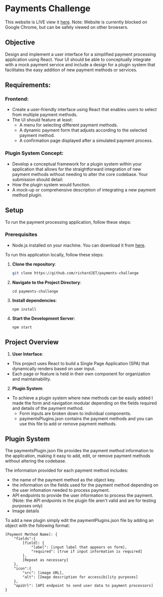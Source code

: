 # Payments Challenge

This website is LIVE view it [here](https://payments-challenge.netlify.app/).
Note: Website is currently blocked on Google Chrome, but can be safely viewed on other browsers.

## Objective

Design and implement a user interface for a simplified payment processing application using React. Your UI should be able to conceptually integrate with a mock payment service and include a design for a plugin system that facilitates the easy addition of new payment methods or services.

## Requirements:

### Frontend:
- Create a user-friendly interface using React that enables users to select from multiple payment methods.
- The UI should feature at least:
  - A menu for selecting different payment methods.
  - A dynamic payment form that adjusts according to the selected payment method.
  - A confirmation page displayed after a simulated payment process.

### Plugin System Concept:
- Develop a conceptual framework for a plugin system within your application that allows for the straightforward integration of new payment methods without needing to alter the core codebase. Your submission should detail:
- How the plugin system would function.
- A mock-up or comprehensive description of integrating a new payment method plugin.

## Setup
To run the payment processing application, follow these steps:

### Prerequisites
- Node.js installed on your machine. You can download it from [here](https://nodejs.org/).

To run this application locally, follow these steps:

1. **Clone the repository**:
   ```bash
   git clone https://github.com/richardJET/payments-challenge

2. **Navigate to the Project Directory**:
    ```npm
    cd payments-challenge

3. **Install dependencies**:
    ```npm
    npm install

4. **Start the Development Server**:
    ```npm
    npm start

## Project Overview

1. **User Interface**:
- This project uses React to build a Single Page Application (SPA) that dynamically renders based on user input.
- Each page or feature is held in their own component for organization and maintainability.

2. **Plugin System**:
- To achieve a plugin system where new methods can be easily added I made the form and navigation modular depending on the fields required and details of the payment method.
  - Form inputs are broken down to individual components.
  - paymentsPlugins.json contains the payment methods and you can use this file to add or remove payment methods.

## Plugin System
The paymentsPlugin.json file provides the payment method information to the application, making it easy to add, edit, or remove payment methods without altering the codebase.

The information provided for each payment method includes:
- the name of the payment method as the object key.
- the information on the fields used for the payment method depending on the user infomation needed to process payment.
- API endpoints to provide the user information to process the payment. (Note: the API endpoints in the plugin file aren't valid and are for testing purposes only)
- Image details

To add a new plugin simply edit the paymentPlugins.json file by adding an object with the following format:

```
[Payment Method Name]: {
    "fields":{
        [field]: {
            "label": [input label that appears on form],
            "required": [true if input information is required]
        },
        [Repeat as necessary]
    },
    "icon":{
        "src": [image URL],
        "alt": [Image description for accessibility purposes]
    },
    "apiUrl": [API endpoint to send user data to payment processors]
}

```





